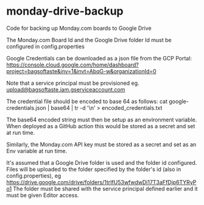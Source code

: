 # monday-drive-backup
Code for backing up Monday.com boards to Google Drive

The Monday.com Board Id and the Google Drive folder Id must be configured in config.properties

Google Credentials can be downloaded as a json file from the GCP Portal:
https://console.cloud.google.com/home/dashboard?project=bagsoftaste&inv=1&invt=AbqG-w&organizationId=0

Note that a service principal must be provisioned eg. upload@bagsoftaste.iam.gserviceaccount.com 

The credential file should be encoded to base 64 as follows: 
cat google-credentials.json | base64 | tr -d '\n' > encoded_credentials.txt

The base64 encoded string must then be setup as an environment variable.  
When deployed as a GitHub action this would be stored as a secret and set at run time.

Similarly, the Monday.com API key must be stored as a secret and set as an Env variable at run time.

It's assumed that a Google Drive folder is used and the folder id configured.
Files will be uploaded to the folder specified by the folder's id (also in config.properties), 
eg https://drive.google.com/drive/folders/1trIfU53wfwdwDi17T3aFfDjp6TYRyPo1
The folder must be shared with the service principal defined earlier and it must be given Editor access.
